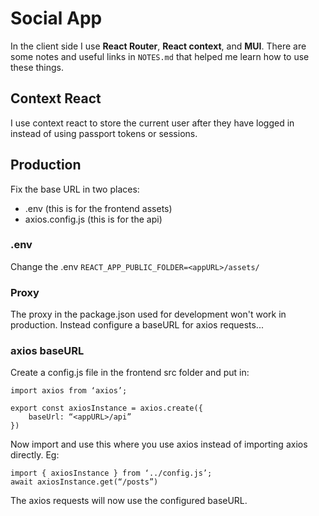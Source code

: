 # Social App

In the client side I use **React Router**, **React context**, and **MUI**. There are some notes and useful links in `NOTES.md` that helped me learn how to use these things.

## Context React

I use context react to store the current user after they have logged in instead of using passport tokens or sessions.

## Production

Fix the base URL in two places:

- .env (this is for the frontend assets)
- axios.config.js (this is for the api)

### .env

Change the .env `REACT_APP_PUBLIC_FOLDER=<appURL>/assets/`

### Proxy

The proxy in the package.json used for development won't work in production. Instead configure a baseURL for axios requests...

### axios baseURL

Create a config.js file in the frontend src folder and put in:

    import axios from ‘axios’;

    export const axiosInstance = axios.create({
        baseUrl: “<appURL>/api”
    })

Now import and use this where you use axios instead of importing axios directly. Eg:

    import { axiosInstance } from ‘../config.js’;
    await axiosInstance.get(“/posts”)

The axios requests will now use the configured baseURL.
